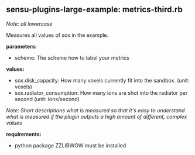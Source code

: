 ## sensu-plugins-large-example: metrics-third.rb

*Note: all lowercase*

Measures all values of sox in the example.

**parameters:**

- scheme: The scheme how to label your metrics

**values:**

- sox.disk_capacity: How many voxels currently fit into the sandbox. (unit: voxels)
- sox.radiator_consumption: How many ions are shot into the radiator per second (unit: ions/second)

*Note: Short descriptions what is measured so that it's easy to understand what is measured if the plugin outputs a high amount of different, complex values*

**requirements:**

- python package ZZLIBWOW must be installed
